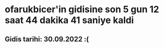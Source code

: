 # ofarukbicer'in gidisine son 5 gun 12 saat 44 dakika 41 saniye kaldi

## Gidis tarihi: 30.09.2022 :(